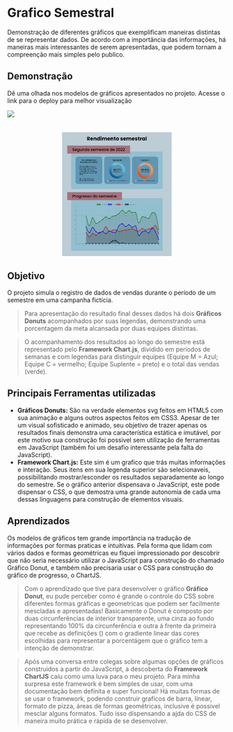 # Grafico Semestral

 Demonstração de diferentes gráficos que exemplificam maneiras distintas de se representar dados. De acordo com a importância das informações, há maneiras mais interessantes de serem apresentadas, que podem tornam a compreenção mais simples pelo publico.

## Demonstração

 Dê uma olhada nos modelos de gráficos apresentados no projeto. Acesse o link para o deploy para melhor visualização

 <a href="" target="_blank"><img src="https://img.shields.io/badge/deploy-Formul%C3%A1rio-008000" rel="Deploy badge" /><a><br><br>

<div align="center">
  <img width="50%" src="imagem do resultado/screenshoot-graficos-semestrais-chartjs.png" alt="Designe da página de gráficos" />
</div>

## Objetivo

 O projeto simula o registro de dados de vendas durante o período de um semestre em uma campanha fictícia.

 >Para apresentação do resultado final desses dados há dois **Gráficos Donuts** acompanhados por suas legendas, demonstrando uma porcentagem da meta alcansada por duas equipes distintas.
 
 >O acompanhamento dos resultados ao longo do semestre está representado pelo **Framework Chart.js**, dividido em periodos de semanas e com legendas para distinguir equipes (Equipe M = Azul; Equipe C = vermelho; Equipe Suplente = preto) e o total das vendas (verde).

## Principais Ferramentas utilizadas

 - **Gráficos Donuts:** São na verdade elementos svg feitos em HTML5 com sua animação e alguns outros aspectos feitos em CSS3. Apesar de ter um visual sofisticado e animado, seu objetivo de trazer apenas os resultados finais demonstra uma característica estática e imutável, por este motivo sua construção foi possivel sem utilização de ferramentas em JavaScript (também foi um desafio interessante pela falta do JavaScript).
 - **Framework Chart.js:** Este sim é um grafico que trás muitas informações e interação. Seus itens em sua legenda superior são selecionaveis, possibilitando mostrar/esconder os resultados separadamente ao longo do semestre. Se o gráfico anterior dispensava o JavaScript, este pode dispensar o CSS, o que demostra uma grande autonomia de cada uma dessas linguagens para construção de elementos visuais.

 ## Aprendizados
 
 Os modelos de gráficos tem grande importância na tradução de informações por formas praticas e intuitivas. Pela forma que lidam com vários dados e formas geométricas eu fiquei impressionado por descobrir que não seria necessário utilizar o JavaScript para construção do chamado Gráfico Donut, e também não precisaria usar o CSS para construção do gráfico de progresso, o ChartJS.

 
 >Com o aprendizado que tive para desenvolver o gráfico **Gráfico Donut**, eu pude perceber como é grande o controle do CSS sobre diferentes formas gráficas e geometricas que podem ser facilmente mescladas e apresentadas!
 Basicamente o Donut é composto por duas circunferências de interior transparente, uma cinza ao fundo representando 100% da circunferência e outra á frente da primeira que recebe as definições (<defs>) com o gradiente linear das cores escolhidas para representar a porcentágem que o gráfico tem a intenção de demonstrar.

 >Após uma conversa entre colegas sobre algumas opções de gráficos construidos a partir do JavaScript, a descoberta do **Framework ChartJS** caiu como uma luva para o meu projeto. Para minha surpresa este framework é bem simples de usar, com uma documentação bem definita e super funcional!
 Há muitas formas de se usar o framework, podendo construir graficos de barra, linear, formato de pizza, áreas de formas geométricas, inclusive é possivel mesclar alguns formatos. Tudo isso dispensando a ajda do CSS de maneira muito prática e rápida de se desenvolver.
